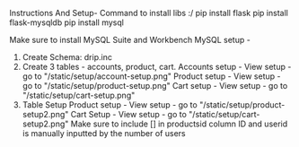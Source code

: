 Instructions And Setup-
Command to install libs :/
    pip install flask
    pip install flask-mysqldb
    pip install mysql

Make sure to install MySQL Suite and Workbench
MySQL setup - 
1. Create Schema: drip.inc
2. Create 3 tables - accounts, product, cart.
    Accounts setup - 
        View setup - go to "/static/setup/account-setup.png"
    Product setup - 
        View setup - go to "/static/setup/product-setup.png"
    Cart setup - 
        View setup - go to "/static/setup/cart-setup.png"
3. Table Setup
    Product setup - 
        View setup - go to "/static/setup/product-setup2.png"
    Cart Setup - 
        View setup - go to "/static/setup/cart-setup2.png" 
        Make sure to include [] in productsid column
        ID and userid is manually inputted by the number of users